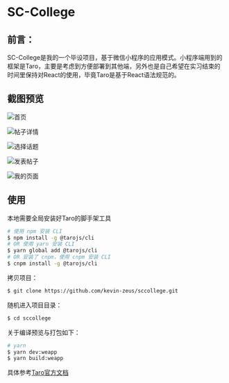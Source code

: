 # SC-College

## 前言：

SC-College是我的一个毕设项目，基于微信小程序的应用模式。小程序端用到的框架是Taro，主要是考虑到方便部署到其他端，另外也是自己希望在实习结束的时间里保持对React的使用，毕竟Taro是基于React语法规范的。

## 截图预览

![首页](https://blog-1257256187.cos.ap-chengdu.myqcloud.com/img/20200525102153.png)

![帖子详情](https://blog-1257256187.cos.ap-chengdu.myqcloud.com/img/20200525102348.png)

![选择话题](https://blog-1257256187.cos.ap-chengdu.myqcloud.com/img/20200525102556.png)

![发表帖子](https://blog-1257256187.cos.ap-chengdu.myqcloud.com/img/20200525102619.png)

![我的页面](https://blog-1257256187.cos.ap-chengdu.myqcloud.com/img/20200525102639.png)

## 使用

本地需要全局安装好Taro的脚手架工具

```bash
# 使用 npm 安装 CLI
$ npm install -g @tarojs/cli
# OR 使用 yarn 安装 CLI
$ yarn global add @tarojs/cli
# OR 安装了 cnpm，使用 cnpm 安装 CLI
$ cnpm install -g @tarojs/cli
```

拷贝项目：

```bash
$ git clone https://github.com/kevin-zeus/sccollege.git
```

随机进入项目目录：

```bash
$ cd sccollege
```

关于编译预览与打包如下：

```bash
# yarn
$ yarn dev:weapp
$ yarn build:weapp
```

具体参考[Taro官方文档](https://taro-docs.jd.com/taro/docs/GETTING-STARTED)

